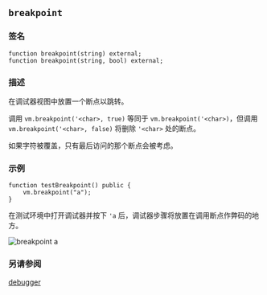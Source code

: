 ## `breakpoint`

### 签名

```solidity
function breakpoint(string) external;
function breakpoint(string, bool) external;
```

### 描述

在调试器视图中放置一个断点以跳转。

调用 `vm.breakpoint('<char>, true)` 等同于 `vm.breakpoint('<char>)`，但调用 `vm.breakpoint('<char>, false)` 将删除 `'<char>` 处的断点。

如果字符被覆盖，只有最后访问的那个断点会被考虑。

### 示例

```solidity
function testBreakpoint() public {
    vm.breakpoint("a");
}
```

在测试环境中打开调试器并按下 `'a` 后，调试器步骤将放置在调用断点作弊码的地方。

![breakpoint a](../images/breakpoint.png)

### 另请参阅

[debugger](../forge/debugger.md)